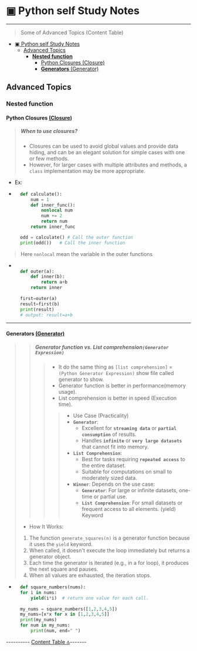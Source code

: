 # ▣ Python self Study Notes

---

> Some of Advanced Topics (Content Table)

- [▣ Python self Study Notes](#-python-self-study-notes)
  - [Advanced Topics](#advanced-topics)
    - [**Nested function**](#nested-function)
      - [Python Closures (Closure)](#python-closures-closure)
      - [**Generators** (Generator)](#generators-generator)

## Advanced Topics

### **Nested function**

#### Python Closures [(Closure)](closure.py)

> ##### When to use closures?
>
> - Closures can be used to avoid global values and provide data hiding, and can be an elegant solution for simple cases with one or few methods.
> - However, for larger cases with multiple attributes and methods, a `class` implementation may be more appropriate.

- Ex:

- ```python
    def calculate():
        num = 1
        def inner_func():
            nonlocal num
            num += 2
            return num
        return inner_func

    odd = calculate() # Call the outer function
    print(odd())   # Call the inner function
    ```

> Here `nonlocal` mean the variable in the outer functions

- ```python
 
    def outer(a):
        def inner(b):
            return a+b
        return inner
    
    first=outer(a)
    result=first(b)
    print(result)
    # output: result=a+b
    ```

---

#### **Generators** [(Generator)](generator.py)
>
>> ##### Generator function vs. List comprehension`(Generator Expression)`
>>
>>> - It do the same thing as `[list comprehension]` = `(Python Generator Expression)` show file called generator to show.
>>> - Generator function is better in performance(memory usage).
>>> - List comprehension is better in speed (Execution time).
>>>
>>>> - Use Case (Practicality)
>>>> - **`Generator`**:
>>>>   - Excellent for **`streaming data`** or **`partial consumption`** of results.
>>>>   - Handles **`infinite`** or **`very large datasets`** that cannot fit into memory.
>>>> - **`List Comprehension`**:
>>>>   - Best for tasks requiring **`repeated access`** to the entire dataset.
>>>>   - Suitable for computations on small to moderately sized data.
>>>> - **`Winner`**: Depends on the use case:
>>>>   - **`Generator`**: For large or infinite datasets, one-time or partial use.
>>>>   - **`List Comprehension`**: For small datasets or frequent access to all elements.
>> (yield) Keyword
>
> - How It Works:
>
> 1. The function `generate_squares(n)` is a generator function because it uses the `yield` keyword.
> 2. When called, it doesn't execute the loop immediately but returns a generator object.
> 3. Each time the generator is iterated (e.g., in a for loop), it produces the next square and pauses.
> 4. When all values are exhausted, the iteration stops.
>
>

- ```python
    def square_numbers(nums):
    for i in nums:
        yield(i*i)  # return one value for each call.
    
    my_nums = square_numbers([1,2,3,4,5])
    my_nums=[x*x for x in [1,2,3,4,5]]
    print(my_nums)
    for num in my_nums:
        print(num, end=" ")
    ```

---------- [Content Table 🔝](#-python-self-study-notes)-------
